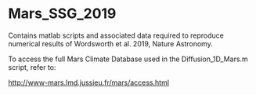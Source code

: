 # Mars_SSG_2019

Contains matlab scripts and associated data required to reproduce numerical results of Wordsworth et al. 2019, Nature Astronomy.

To access the full Mars Climate Database used in the Diffusion_1D_Mars.m script, refer to:

http://www-mars.lmd.jussieu.fr/mars/access.html

